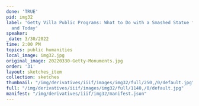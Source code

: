 ```yaml
---
done: 'TRUE'
pid: img32
label: 'Getty Villa Public Programs: What to Do with a Smashed Statue from Antiquity
  and Today'
speaker:
_date: 3/30/2022
time: 2:00 PM
topics: public humanities
local_image: img32.jpg
original_image: 20220330-Getty-Monuments.jpg
order: '31'
layout: sketches_item
collection: sketches
thumbnail: "/img/derivatives/iiif/images/img32/full/250,/0/default.jpg"
full: "/img/derivatives/iiif/images/img32/full/1140,/0/default.jpg"
manifest: "/img/derivatives/iiif/img32/manifest.json"
---
```

